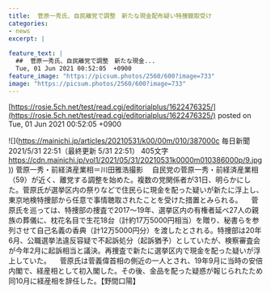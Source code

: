 ```yaml
---
title:  菅原一秀氏、自民離党で調整　新たな現金配布疑い特捜聴取受け  
categories:
- news
excerpt: |
  
feature_text: |
  ##  菅原一秀氏、自民離党で調整　新たな現金...
  Tue, 01 Jun 2021 00:52:05  +0900
feature_image: "https://picsum.photos/2560/600?image=733"
image: "https://picsum.photos/2560/600?image=733"
---
```


[https://rosie.5ch.net/test/read.cgi/editorialplus/1622476325/](https://rosie.5ch.net/test/read.cgi/editorialplus/1622476325/)
posted on Tue, 01 Jun 2021 00:52:05  +0900

<!--more-->

![](https://mainichi.jp/articles/20210531/k00/00m/010/387000c 毎日新聞 2021/5/31 22:51（最終更新 5/31 22:51） 405文字 [https://cdn.mainichi.jp/vol1/2021/05/31/20210531k0000m010386000p/9.jpg)](https://cdn.mainichi.jp/vol1/2021/05/31/20210531k0000m010386000p/9.jpg)) 菅原一秀・前経済産業相＝川田雅浩撮影 　自民党の菅原一秀・前経済産業相（59）が近く、離党する調整を始めた。複数の党関係者が31日、明らかにした。菅原氏が選挙区内の祭りなどで住民らに現金を配った疑いが新たに浮上し、東京地検特捜部から任意で事情聴取されたことを受けた措置とみられる。 　菅原氏を巡っては、特捜部の捜査で2017〜19年、選挙区内の有権者延べ27人の親族の葬儀に、枕花名目で生花18台（計約17万5000円相当）を贈り、秘書らを参列させて自己名義の香典（計12万5000円分）を渡したとされる。特捜部は20年6月、公職選挙法違反容疑で不起訴処分（起訴猶予）としていたが、検察審査会が今年2月に起訴相当と議決。再捜査で新たに選挙区内で現金を配った疑いが浮上していた。 　菅原氏は菅義偉首相の側近の一人とされ、19年9月に当時の安倍内閣で、経産相として初入閣した。その後、金品を配った疑惑が報じられたため同10月に経産相を辞任した。【野間口陽】
